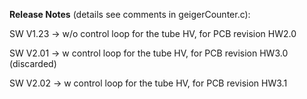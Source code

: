 **Release Notes** (details see comments in geigerCounter.c):


SW V1.23 -> w/o control loop for the tube HV, for PCB revision HW2.0 

SW V2.01 -> w control loop for the tube HV, for PCB revision HW3.0 (discarded)

SW V2.02 -> w control loop for the tube HV, for PCB revision HW3.1 
